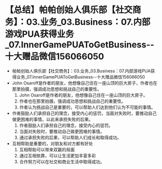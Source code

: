 # 【总结】帕帕创始人俱乐部【社交商务】：03.业务_03.Business：07.内部游戏PUA获得业务_07.InnerGamePUAToGetBusiness--十大赠品微信156066050

-   帕帕创始人俱乐部【社交商务】：03.业务_03.Business：07.内部游戏PUA获得业务_07.InnerGamePUAToGetBusiness--十大赠品微信156066050
-   John Osaroff是作者的朋友，他想像自己住在一座山顶的巨大房子，作者也在那里拍摄，强调成功思想和挑战自己的重要性。
    1.  John Osaroff是作者的朋友，他想像自己住在一座山顶的巨大房子。
    2.  作者也在那里拍摄，强调成功思想和挑战自己的重要性。
    3.  作者认为挑战自己是重要的，可以帮助人们达到他们认为不可能的事情。
-   作者鼓励人们承担自己的理念，接受内心的惩罚，当面对失败时，要推动自己做更困难的事情，以此来承担失败的后果。
    1.  作者鼓励人们承担自己的理念，接受内心的惩罚。
    2.  当面对失败时，要推动自己做更困难的事情。
    3.  通过承担失败的后果，可以帮助人们成长和取得成功。
-   互相帮助是重要的，对朋友和对方都有好处
    1.  互相帮助可以带来双赢的局面
    2.  通过互相依靠，可以让生活更加丰富多彩
    3.  合作努力可以在社交和商业生活中取得成功。
